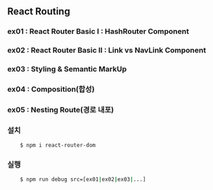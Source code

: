## React Routing

### ex01 : React Router Basic I : HashRouter Component
### ex02 : React Router Basic II : Link vs NavLink Component   
### ex03 : Styling & Semantic MarkUp
### ex04 : Composition(합성)
### ex05 : Nesting Route(경로 내포)

### 설치
``` bash
    $ npm i react-router-dom
```

### 실행
```bash
    $ npm run debug src=[ex01|ex02|ex03|...]
```
